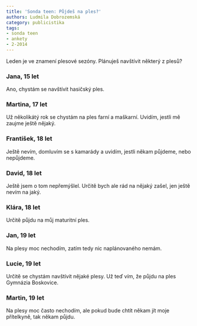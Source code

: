 ```yaml
---
title: 'Sonda teen: Půjdeš na ples?'
authors: Ludmila Dobrozemská
category: publicistika
tags:
- sonda teen
- ankety
- 2-2014
---
```


Leden je ve znamení plesové sezóny. Plánuješ navštívit některý z plesů?

### Jana, 15 let
Ano, chystám se navštívit hasičský ples.

### Martina, 17 let
Už několikátý rok se chystám na ples farní a maškarní. Uvidím, jestli mě zaujme ještě nějaký.

### František, 18 let
Ještě nevím, domluvím se s kamarády a uvidím, jestli někam půjdeme, nebo nepůjdeme.

### David, 18 let
Ještě jsem o tom nepřemýšlel. Určitě bych ale rád na nějaký zašel, jen ještě nevím na jaký.

### Klára, 18 let
Určitě půjdu na můj maturitní ples.

### Jan, 19 let
Na plesy moc nechodím, zatím tedy nic naplánovaného nemám.

### Lucie, 19 let
Určitě se chystám navštívit nějaké plesy. Už teď vím, že půjdu na ples Gymnázia Boskovice.

### Martin, 19 let
Na plesy moc často nechodím, ale pokud bude chtít někam jít moje přítelkyně, tak někam půjdu.
